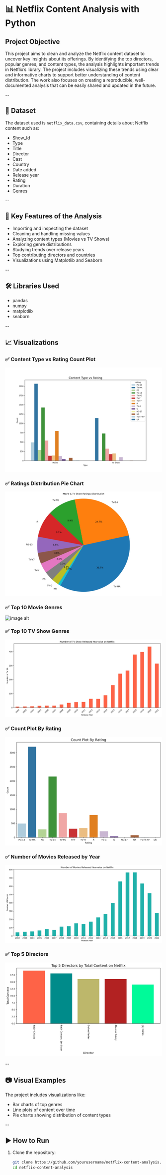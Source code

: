# 📊 Netflix Content Analysis with Python

## Project Objective

This project aims to clean and analyze the Netflix content dataset to uncover key insights about its offerings. By identifying the top directors, popular genres, and content types, the analysis highlights important trends in Netflix’s library. The project includes visualizing these trends using clear and informative charts to support better understanding of content distribution. The work also focuses on creating a reproducible, well-documented analysis that can be easily shared and updated in the future.

--

## 📁 Dataset

The dataset used is `netflix_data.csv`, containing details about Netflix content such as:
- Show_Id
- Type
- Title
- Director
- Cast
- Country
- Date added
- Release year
- Rating
- Duration
- Genres

--

## 📌 Key Features of the Analysis

- Importing and inspecting the dataset  
- Cleaning and handling missing values  
- Analyzing content types (Movies vs TV Shows)  
- Exploring genre distributions  
- Studying trends over release years  
- Top contributing directors and countries  
- Visualizations using Matplotlib and Seaborn

--

## 🛠️ Libraries Used

- pandas
- numpy
- matplotlib
- seaborn

--

## 📈 Visualizations

### ✅ Content Type vs Rating Count Plot
![image alt](https://github.com/Istiak-Chowdhury/Netflix-Content_Analysis-Python/blob/main/type_vs_rating.jpeg?raw=true)


### ✅ Ratings Distribution Pie Chart
![image alt](https://github.com/Istiak-Chowdhury/Netflix-Content_Analysis-Python/blob/main/Rating_Movie%20&%20TV%20Show_Combindly.jpeg?raw=true)


### ✅ Top 10 Movie Genres
![image alt](https://github.com/user-attachments/assets/e40f97e9-fd0c-43af-9ecf-b0014b2c7d5b)


### ✅ Top 10 TV Show Genres
![image alt](https://github.com/Istiak-Chowdhury/Netflix-Content_Analysis-Python/blob/main/Number%20of%20TV%20Show%20Released%20by%20year.jpeg?raw=true)


### ✅ Count Plot By Rating
![image alt](https://github.com/Istiak-Chowdhury/Netflix-Content_Analysis-Python/blob/main/Rating_Plot.jpeg?raw=true)


### ✅ Number of Movies Released by Year
![image alt](https://github.com/Istiak-Chowdhury/Netflix-Content_Analysis-Python/blob/main/Number%20of%20Movies%20Released%20by%20year.jpeg?raw=true)


### ✅ Top 5 Directors
![image alt](https://github.com/Istiak-Chowdhury/Netflix-Content_Analysis-Python/blob/main/Top%205%20Directors%20by%20Total%20Content.jpeg?raw=true)


--

## 📷 Visual Examples

The project includes visualizations like:

- Bar charts of top genres  
- Line plots of content over time  
- Pie charts showing distribution of content types  

--

## ▶️ How to Run

1. Clone the repository:
   ```bash
   git clone https://github.com/yourusername/netflix-content-analysis.git
   cd netflix-content-analysis
